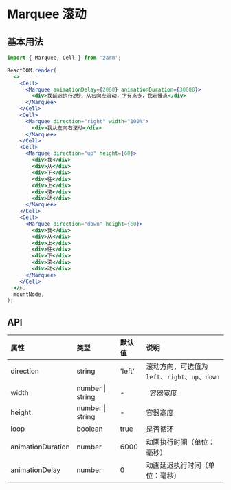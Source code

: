 # Marquee 滚动

## 基本用法

```jsx
import { Marquee, Cell } from 'zarm';

ReactDOM.render(
  <>
    <Cell>
      <Marquee animationDelay={2000} animationDuration={30000}>
        <div>我延迟执行2秒，从右向左滚动，字有点多，我走慢点</div>
      </Marquee>
    </Cell>
    <Cell>
      <Marquee direction="right" width="100%">
        <div>我从左向右滚动</div>
      </Marquee>
    </Cell>
    <Cell>
      <Marquee direction="up" height={60}>
        <div>我</div>
        <div>从</div>
        <div>下</div>
        <div>往</div>
        <div>上</div>
        <div>滚</div>
        <div>动</div>
      </Marquee>
    </Cell>
    <Cell>
      <Marquee direction="down" height={60}>
        <div>我</div>
        <div>从</div>
        <div>上</div>
        <div>往</div>
        <div>下</div>
        <div>滚</div>
        <div>动</div>
      </Marquee>
    </Cell>
  </>,
  mountNode,
);
```

## API

| 属性              | 类型             | 默认值 | 说明                                            |
| :---------------- | :--------------- | :----- | :---------------------------------------------- |
| direction         | string           | 'left' | 滚动方向，可选值为`left`、`right`、`up`、`down` |
| width             | number \| string | -      |   容器宽度                                      |
| height            | number \| string | -      | 容器高度                                        |
| loop              | boolean          | true   | 是否循环                                        |
| animationDuration | number           | 6000   | 动画执行时间（单位：毫秒）                      |
| animationDelay    | number           | 0      | 动画延迟执行时间（单位：毫秒）                  |

